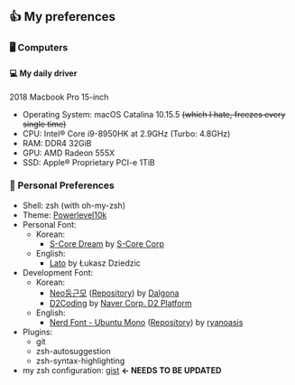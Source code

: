 ## 👍 My preferences
### 🖥️ Computers
#### 💻 My daily driver
2018 Macbook Pro 15-inch
* Operating System: macOS Catalina 10.15.5 ~~(which I hate, freezes every single time)~~
* CPU: Intel® Core i9-8950HK at 2.9GHz (Turbo: 4.8GHz)
* RAM: DDR4 32GiB
* GPU: AMD Radeon 555X
* SSD: Apple® Proprietary PCI-e 1TiB

### 🔧 Personal Preferences
* Shell: zsh (with oh-my-zsh)
* Theme: [Powerlevel10k](https://github.com/romkatv/powerlevel10k)
* Personal Font:
  * Korean:
    * [S-Core Dream](http://www.s-core.co.kr/who-we-are/font/) by [S-Core Corp](https://s-core.co.kr)
  * English:
    * [Lato](https://fonts.google.com/specimen/Lato) by Łukasz Dziedzic
* Development Font:
  * Korean: 
    * [Neo둥근모](https://dalgona.github.io/neodgm/) ([Repository](https://github.com/Dalgona/neodgm)) by [Dalgona](https://github.com/Dalgona/neodgm)
    * [D2Coding](https://github.com/naver/d2codingfont) by [Naver Corp. D2 Platform](https://github.com/naver)
  * English:
    * [Nerd Font - Ubuntu Mono](https://github.com/ryanoasis/nerd-fonts/releases/latest) ([Repository](https://github.com/ryanoasis/nerd-fonts)) by [ryanoasis](https://github.com/ryanoasis)
* Plugins:
  * git
  * zsh-autosuggestion
  * zsh-syntax-highlighting
* my zsh configuration: [gist](https://gist.github.com/Alex4386/7818ecbbf701c36052d77477d0ee7443) **<- NEEDS TO BE UPDATED**
